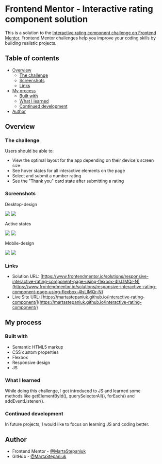 # Frontend Mentor - Interactive rating component solution

This is a solution to the [Interactive rating component challenge on Frontend Mentor](https://www.frontendmentor.io/challenges/interactive-rating-component-koxpeBUmI). Frontend Mentor challenges help you improve your coding skills by building realistic projects. 

## Table of contents

- [Overview](#overview)
  - [The challenge](#the-challenge)
  - [Screenshots](#screenshots)
  - [Links](#links)
- [My process](#my-process)
  - [Built with](#built-with)
  - [What I learned](#what-i-learned)
  - [Continued development](#continued-development)
- [Author](#author)

## Overview

### The challenge

Users should be able to:

- View the optimal layout for the app depending on their device's screen size
- See hover states for all interactive elements on the page
- Select and submit a number rating
- See the "Thank you" card state after submitting a rating

### Screenshots

Desktop-design

![](screenshots/Desktop-version.jpg)
![](screenshots/Desktop-thank-you-state.jpg)

Active states

![](screenshots/Active-state-1.jpg)
![](screenshots/Active-state-2.jpg)

Mobile-design

![](screenshots/Mobile-version.jpg)
![](screenshots/Mobile-thank-you-state.jpg)

### Links

- Solution URL: [https://www.frontendmentor.io/solutions/responsive-interactive-rating-component-page-using-flexbox-4IsLIMQr-N](https://www.frontendmentor.io/solutions/responsive-interactive-rating-component-page-using-flexbox-4IsLIMQr-N)
- Live Site URL: [https://martastepaniuk.github.io/interactive-rating-component/](https://martastepaniuk.github.io/interactive-rating-component/)

## My process

### Built with

- Semantic HTML5 markup
- CSS custom properties
- Flexbox
- Responsive design
- JS

### What I learned

While doing this challenge, I got introduced to JS and learned some methods like getElementById(), querySelectorAll(), forEach() and addEventListener().

### Continued development

In future projects, I would like to focus on learning JS and coding better.

## Author

- Frontend Mentor - [@MartaStepaniuk](https://www.frontendmentor.io/profile/MartaStepaniuk)
- GitHub - [@MartaStepaniuk](https://github.com/MartaStepaniuk)
